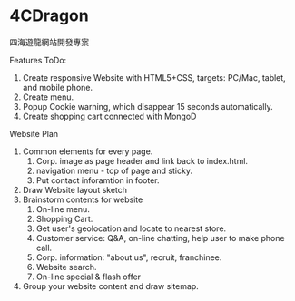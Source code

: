 # 4CDragon
四海遊龍網站開發專案

Features ToDo:
1. Create responsive Website with HTML5+CSS, targets: PC/Mac, tablet, and mobile phone.
2. Create menu.
3. Popup Cookie warning, which disappear 15 seconds automatically.
4. Create shopping cart connected with MongoD

Website Plan
1. Common elements for every page.
   1. Corp. image as page header and link back to index.html.
   2. navigation menu - top of page and sticky.
   3. Put contact inforamtion in footer.
2. Draw Website layout sketch
3. Brainstorm contents for website
   1. On-line menu.
   2. Shopping Cart.
   3. Get user's geolocation and locate to nearest store.
   4. Customer service: Q&A, on-line chatting, help user to make phone call.
   5. Corp. information: "about us", recruit, franchinee.
   6. Website search.
   7. On-line special & flash offer
4. Group your website content and draw sitemap.
